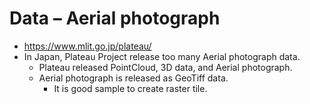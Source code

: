 # Data – Aerial photograph

- https://www.mlit.go.jp/plateau/
- In Japan, Plateau Project release too many Aerial photograph data.
  - Plateau released PointCloud, 3D data, and Aerial photograph.
  - Aerial photograph is released as GeoTiff data.
    - It is good sample to create raster tile.
